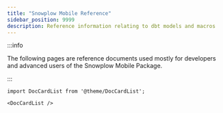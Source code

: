 ```yaml
---
title: "Snowplow Mobile Reference"
sidebar_position: 9999
description: Reference information relating to dbt models and macros
---
```


:::info

The following pages are reference documents used mostly for developers and advanced users of the Snowplow Mobile Package.

:::

```mdx-code-block
import DocCardList from '@theme/DocCardList';

<DocCardList />
```
